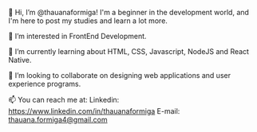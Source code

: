   👋 Hi, I’m @thauanaformiga! 
  I'm a beginner in the development world, and I'm here to post my studies and learn a lot more. 

  👀 I’m interested in FrontEnd Development. 

  🌱 I’m currently learning about HTML, CSS, Javascript, NodeJS and React Native. 

  💞️ I’m looking to collaborate on designing web applications and user experience programs. 

  📫 You can reach me at: 
  Linkedin: https://www.linkedin.com/in/thauanaformiga
  E-mail: thauana.formiga4@gmail.com
